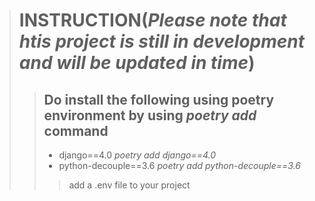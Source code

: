 
> # INSTRUCTION(*Please note that htis project is still in development and will be updated in time*)
>
>> ## Do install the following using poetry environment by using *poetry add* command
>> - django==4.0 *poetry add django==4.0*
>> -  python-decouple==3.6 *poetry add python-decouple==3.6*
> >>
> >> add a .env file to your project
